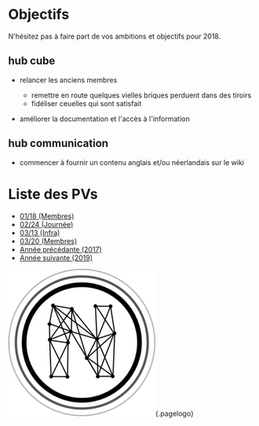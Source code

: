 <!-- TITLE: 2018 -->
<!-- SUBTITLE: Objectifs et réunions de 2018 -->

# Objectifs
N'hésitez pas à faire part de vos ambitions et objectifs pour 2018.

## hub cube

* relancer les anciens membres
	* remettre en route quelques vielles briques perduent dans des tiroirs
	* fidéliser ceuelles qui sont satisfait 

* améliorer la documentation et l'accès à l'information

## hub communication

* commencer à fournir un contenu anglais et/ou néerlandais sur le wiki

# Liste des PVs
* [01/18 (Membres)](2018/01-18)
* [02/24 (Journée)](2018/02-24)
* [03/13 (Infra)](2018/23-13)
* [03/20 (Membres)](2018/03-20)
* [Année précédante (2017)](2017)
* [Année suivante (2019)](2019)



![Logo](/uploads/logo.png "Logo"){.pagelogo}